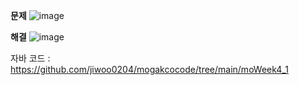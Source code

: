 **문제**
![image](https://user-images.githubusercontent.com/90139549/180788220-a7f86b3d-f64f-49ee-b8aa-0811a09a84a8.png)


**해결**
![image](https://user-images.githubusercontent.com/90139549/180788307-7e9a5a7d-3bed-4e83-9f68-bef177cbf97d.png)

자바 코드 : https://github.com/jiwoo0204/mogakcocode/tree/main/moWeek4_1
